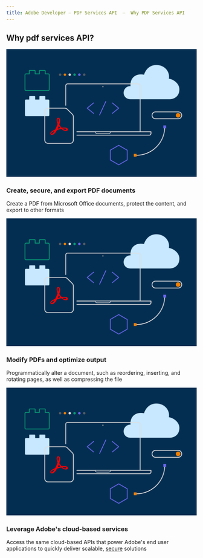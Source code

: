 ```yaml
---
title: Adobe Developer — PDF Services API  —  Why PDF Services API
---
```


<TitleBlock slots="heading" theme="lightest" className="titleBlock-align-left"/>

## Why pdf services API?

<TextBlock slots="image, heading, text" width="33%" theme="lightest"  className="align-left img-m-size"/>

![Create secure export](../images/F_Illu_DevEcoDC_discovery_banner_756x500_2x.png)

### Create, secure, and export PDF documents

Create a PDF from Microsoft Office documents, protect the content, and export to other formats


<TextBlock slots="image, heading, text" width="33%" theme="lightest"  className="align-left img-m-size"/>

![Modify PDF](../images/F_Illu_DevEcoDC_discovery_banner_756x500_2x.png)

### Modify PDFs and optimize output

Programmatically alter a document, such as reordering, inserting, and rotating pages, as well as compressing the file


<TextBlock slots="image, heading, text" width="33%" theme="lightest"  className="align-left img-m-size"/>

![cloud based services](../images/F_Illu_DevEcoDC_discovery_banner_756x500_2x.png)

### Leverage Adobe's cloud-based services

Access the same cloud-based APIs that power Adobe's end user applications to quickly deliver scalable, [secure](https://www.adobe.com/content/dam/cc/en/security/pdfs/AdobeDocumentServices_SecurityOverview.pdf) solutions